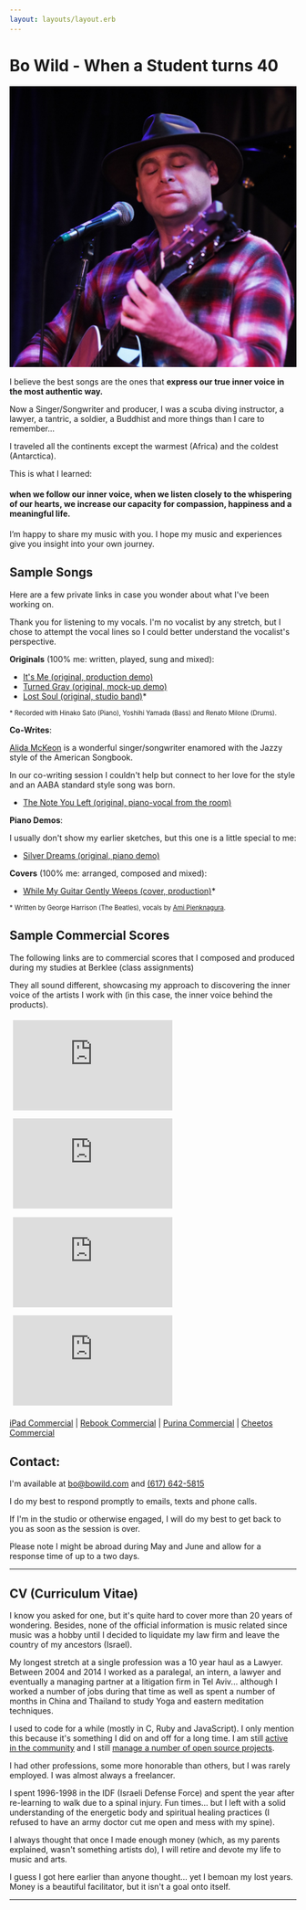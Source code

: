 ```yaml
---
layout: layouts/layout.erb
---
```

# Bo Wild - When a Student turns 40
![banner3:Bo Wild](/images/can_you_hear_me.jpg)

I believe the best songs are the ones that **express our true inner voice in the most authentic way.**

Now a Singer/Songwriter and producer, I was a scuba diving instructor, a lawyer, a tantric, a soldier, a Buddhist and more things than I care to remember...

I traveled all the continents except the warmest (Africa) and the coldest (Antarctica).

This is what I learned:

#### **when we follow our inner voice, when we listen closely to the whispering of our hearts, we increase our capacity for compassion, happiness and a meaningful life**.

I’m happy to share my music with you. I hope my music and experiences give you insight into your own journey.

## Sample Songs

Here are a few private links in case you wonder about what I've been working on.

Thank you for listening to my vocals. I'm no vocalist by any stretch, but I chose to attempt the vocal lines so I could better understand the vocalist's perspective.

**Originals** (100% me: written, played, sung and mixed):

*  [It's Me (original, production demo)](/media/its_me.m4a "play: It's Me")
*  [Turned Gray (original, mock-up demo)](/media/turned_gray.m4a "play: Turned Gray")
*  [Lost Soul (original, studio band)](/media/lost_soul.m4a "play: Lost Soul")\*

<div style='font-size:0.8em'>* Recorded with Hinako Sato (Piano), Yoshihi Yamada (Bass) and Renato Milone (Drums).</div>

**Co-Writes**:

[Alida McKeon](https://www.facebook.com/alida.mckeon) is a wonderful singer/songwriter enamored with the Jazzy style of the American Songbook.

In our co-writing session I couldn't help but connect to her love for the style and an AABA standard style song was born.

*  [The Note You Left (original, piano-vocal from the room)](/media/the_note_you_left.m4a "play: The Note You Left")

**Piano Demos**:

I usually don't show my earlier sketches, but this one is a little special to me:

*  [Silver Dreams (original, piano demo)](/media/silver_dreams.m4a "play: Silver Dreams")

**Covers** (100% me: arranged, composed and mixed):

*  [While My Guitar Gently Weeps (cover, production)](/media/whilemyguitar.m4a "play: While My Guitar Gently Weeps")\*

<div style='font-size:0.8em'>* Written by George Harrison (The Beatles), vocals by <a href='https://www.facebook.com/ami.michalp'>Ami Pienknagura</a>.</div>

## Sample Commercial Scores

The following links are to commercial scores that I composed and produced during my studies at Berklee (class assignments)

They all sound different, showcasing my approach to discovering the inner voice of the artists I work with (in this case, the inner voice behind the products).

<iframe width="280" height="158" src="https://www.youtube-nocookie.com/embed/fe_fmv08qNs?rel=0" frameborder="0" allow="autoplay; encrypted-media" allowfullscreen style='display: inline-block; margin: 0.4em;'></iframe><iframe width="280" height="158" src="https://www.youtube-nocookie.com/embed/lG8oFVgCxc0?rel=0" frameborder="0" allow="autoplay; encrypted-media" allowfullscreen style='display: inline-block; margin: 0.4em;'></iframe><iframe width="280" height="158" src="https://www.youtube-nocookie.com/embed/2CA8BR_boqo?rel=0" frameborder="0" allow="autoplay; encrypted-media" allowfullscreen style='display: inline-block; margin: 0.4em;'></iframe><iframe width="280" height="158" src="https://www.youtube-nocookie.com/embed/sa4cFCnTn2c?rel=0" frameborder="0" allow="autoplay; encrypted-media" allowfullscreen style='display: inline-block; margin: 0.4em;'></iframe>

[iPad Commercial](https://youtu.be/fe_fmv08qNs) | [Rebook Commercial](https://youtu.be/lG8oFVgCxc0) | [Purina Commercial](https://youtu.be/2CA8BR_boqo) | [Cheetos Commercial](https://youtu.be/sa4cFCnTn2c)

## Contact:

I'm available at [bo@bowild.com](mailto:bo@bowild.com) and [(617) 642-5815](tel:6176425815)

I do my best to respond promptly to emails, texts and phone calls.

If I'm in the studio or otherwise engaged, I will do my best to get back to you as soon as the session is over.

Please note I might be abroad during May and June and allow for a response time of up to a two days.

---

## CV (Curriculum Vitae)

I know you asked for one, but it's quite hard to cover more than 20 years of wondering. Besides, none of the official information is music related since music was a hobby until I decided to liquidate my law firm and leave the country of my ancestors (Israel).

My longest stretch at a single profession was a 10 year haul as a Lawyer. Between 2004 and 2014 I worked as a paralegal, an intern, a lawyer and eventually a managing partner at a litigation firm in Tel Aviv... although I worked a number of jobs during that time as well as spent a number of months in China and Thailand to study Yoga and eastern meditation techniques.

I used to code for a while (mostly in C, Ruby and JavaScript). I only mention this because it's something I did on and off for a long time. I am still [active in the community](https://stackoverflow.com/users/4025095/myst) and I still [manage a number of open source projects](https://github.com/boazsegev).

I had other professions, some more honorable than others, but I was rarely employed. I was almost always a freelancer.

I spent 1996-1998 in the IDF (Israeli Defense Force) and spent the year after re-learning to walk due to a spinal injury. Fun times... but I left with a solid understanding of the energetic body and spiritual healing practices (I refused to have an army doctor cut me open and mess with my spine).

I always thought that once I made enough money (which, as my parents explained, wasn't something artists do), I will retire and devote my life to music and arts.

I guess I got here earlier than anyone thought... yet I bemoan my lost years. Money is a beautiful facilitator, but it isn't a goal onto itself.


---
